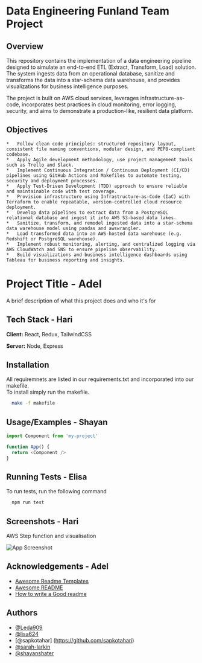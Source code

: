 # Data Engineering Funland Team Project

## Overview

This repository contains the implementation of a data engineering pipeline designed to simulate an end-to-end ETL (Extract, Transform, Load) solution. The system ingests data from an operational database, sanitize and transforms the data into a star-schema data warehouse, and provides visualizations for business intelligence purposes.

The project is built on AWS cloud services, leverages infrastructure-as-code, incorporates best practices in cloud monitoring, error logging, security, and aims to demonstrate a production-like, resilient data platform.

## Objectives

    *   Follow clean code principles: structured repository layout, consistent file naming conventions, modular design, and PEP8-compliant codebase.
    *   Apply Agile development methodology, use project management tools such as Trello and Slack.
    *   Implement Continuous Integration / Continuous Deployment (CI/CD) pipelines using GitHub Actions and Makefiles to automate testing, security and deployment processes.
    *   Apply Test-Driven Development (TDD) approach to ensure reliable and maintainable code with test coverage.
    *   Provision infrastructure using Infrastructure-as-Code (IaC) with Terraform to enable repeatable, version-controlled cloud resource deployment.
    *   Develop data pipelines to extract data from a PostgreSQL relational database and ingest it into AWS S3-based data lakes.
    *   Sanitize, transform, and remodel ingested data into a star-schema data warehouse model using pandas and awswrangler.
    *   Load transformed data into an AWS-hosted data warehouse (e.g. Redshift or PostgreSQL warehouse).
    *   Implement robust monitoring, alerting, and centralized logging via AWS CloudWatch and SNS to ensure pipeline observability.
    *   Build visualizations and business intelligence dashboards using Tableau for business reporting and insights.


# Project Title - Adel

A brief description of what this project does and who it's for


## Tech Stack - Hari

**Client:** React, Redux, TailwindCSS

**Server:** Node, Express


## Installation

All requiremnets are listed in our requirements.txt and incorporated into our makefile.<br>
To install simply run the makefile. 

```bash
  make -f makefile 
```
    
## Usage/Examples  - Shayan

```javascript
import Component from 'my-project'

function App() {
  return <Component />
}
```


## Running Tests - Elisa

To run tests, run the following command

```bash
  npm run test
```


## Screenshots - Hari
AWS Step function and visualisation

![App Screenshot](https://via.placeholder.com/468x300?text=App+Screenshot+Here)


## Acknowledgements - Adel

 - [Awesome Readme Templates](https://awesomeopensource.com/project/elangosundar/awesome-README-templates)
 - [Awesome README](https://github.com/matiassingers/awesome-readme)
 - [How to write a Good readme](https://bulldogjob.com/news/449-how-to-write-a-good-readme-for-your-github-project)


## Authors

- [@Leda909](https://github.com/Leda909)
- [@lisa624](https://github.com/lisa624) 
- [@sapkotahar] (https://github.com/sapkotahari)
- [@sarah-larkin](https://github.com/sarah-larkin)
- [@shayanshater](https://github.com/shayanshater)



